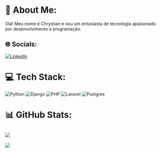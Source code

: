 # 💫 About Me:
Olá! Meu nome é Chrystian e sou um entusiasta de tecnologia apaixonado por desenvolvimento e programação.

## 🌐 Socials:
[![LinkedIn](https://img.shields.io/badge/linkedin-%230077B5.svg?style=for-the-badge&logo=linkedin&logoColor=white)](https://linkedin.com/in/chrystian-da-hora) 

# 💻 Tech Stack:
![Python](https://img.shields.io/badge/python-3670A0?style=for-the-badge&logo=python&logoColor=ffdd54) ![Django](https://img.shields.io/badge/django-%23092E20.svg?style=for-the-badge&logo=django&logoColor=white) ![PHP](https://img.shields.io/badge/php-%23777BB4.svg?style=for-the-badge&logo=php&logoColor=white) ![Laravel](https://img.shields.io/badge/laravel-%23FF2D20.svg?style=for-the-badge&logo=laravel&logoColor=white) ![Postgres](https://img.shields.io/badge/postgres-%23316192.svg?style=for-the-badge&logo=postgresql&logoColor=white)
# 📊 GitHub Stats:
![](https://github-readme-stats.vercel.app/api/top-langs/?username=ChrystiandaHora&theme=dark&hide_border=false&include_all_commits=true&count_private=true&layout=compact)
---
[![](https://visitcount.itsvg.in/api?id=chrystiandah0ra&icon=0&color=9)](https://visitcount.itsvg.in)

<!-- Proudly created with GPRM ( https://gprm.itsvg.in ) -->

